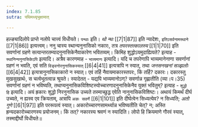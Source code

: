 ```yaml
---
index: 7.1.85
sutra: पथिमथ्यृभुक्षामात्

---
```

   हल्ङ्यादिलोपे प्राप्ते नलोपे चात्त्वं विधीयते। `पन्थाः` इति। _थो न्थः_ [[7|1|87]]  इति न्यादेशः, `इतिऽसर्वनामस्थाने`  [[7|1|86]]  इत्यत्त्वम्। ननु चास्य स्थान्यनुनासिको नकारः, तत्र _तपरस्तत्कालस्य_ [[1|1|70]]  इति सवर्णानां ग्रहणे सत्यान्तरतम्यादनुनासिकेनैवाकारेण भवितव्यम्। किमिह शुद्धोऽयमुदाह्यियते? इत्याह - `स्थानिन्यनुनासिकेऽपि` इत्यादि। अत्रैव कारणमाह - `भाव्यमानः` इत्यादि। यदि च तपरेणापि भाव्यमानेनाणा सवर्णानां ग्रहणं न भवति, एवं सति `विङ्वनोरनुनासिकस्यात्`  [[6|4|41]]  इत्यत्रापि न स्यात्, तथा _जनसनखनां सञ्झलोः_ [[6|4|42]]  इत्यत्रानुनासिकाकारो न स्यात्। एवं तर्हि नैवायमाकारस्तपरः, किं तर्हि? दकारः। दकारस्तु मुखसुखार्थः, स चर्त्वभूतत्वान्न श्रूयते। स्यादेतत् - यद्यपि भाव्यमानोऽण्? सवर्णान्न गृह्णातीति (व्या।प।35) सवर्णानां ग्रहणं न भविष्यति, तथाप्यनुनासिकविशिष्टस्योच्चारणादनुनासिकेनैव युक्तं भवितुम्? इत्याह - `शुद्धो हि` इत्यादि। अयं ह्रकारः शुद्धो निरनुनासिक उच्यते तस्माच्छुद्ध एवेति नानुनासिकविशिष्टः। अथायं किमर्थं दीर्घ उच्यते, न ह्यस्व एव क्रियताम्, अत्रापि `अकः सवर्णे`  [[6|1|101]]  इति दीर्घत्वेन सिध्यत्येव? न सिध्यति; _अतो गुणे_ [[6|1|97]]  इति पररूपत्वं स्यात्। अकारोच्चारणसामर्थ्यान्न भविष्यतीति चेत्? न; अस्ति ह्रन्यदकारोच्चारणस्य प्रयोजनम्। किं तत्? नकारस्य श्रवणं न स्यादिति। लोपो हि क्रियमाणे गौरवं स्यात्, तस्माद्दीर्घो विधीयते॥
